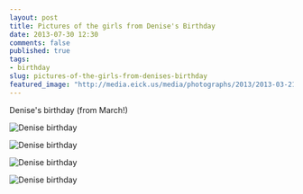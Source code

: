 ```yaml
---
layout: post
title: Pictures of the girls from Denise's Birthday
date: 2013-07-30 12:30
comments: false
published: true
tags:
- birthday
slug: pictures-of-the-girls-from-denises-birthday
featured_image: "http://media.eick.us/media/photographs/2013/2013-03-21/denise-birthday-2013-03-21-at-18-28-47.jpg"
---
```

Denise's birthday (from March!)

![Denise birthday](http://media.eick.us/media/photographs/2013/2013-03-21/denise-birthday-2013-03-21-at-18-28-47.jpg)

![Denise birthday](http://media.eick.us/media/photographs/2013/2013-03-21/denise-birthday-2013-03-21-at-18-29-17.jpg)

![Denise birthday](http://media.eick.us/media/photographs/2013/2013-03-21/denise-birthday-2013-03-21-at-18-31-32.jpg)

![Denise birthday](http://media.eick.us/media/photographs/2013/2013-03-21/denise-birthday-2013-03-21-at-18-31-43.jpg)
